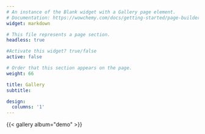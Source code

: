 ```yaml
---
# An instance of the Blank widget with a Gallery page element.
# Documentation: https://wowchemy.com/docs/getting-started/page-builder/
widget: markdown

# This file represents a page section.
headless: true

#Activate this widget? true/false
active: false

# Order that this section appears on the page.
weight: 66

title: Gallery
subtitle:

design:
  columns: '1'
---
```


{{< gallery album="demo" >}}
